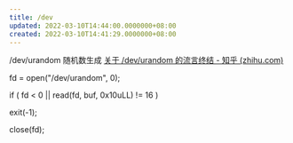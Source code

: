 ```yaml
---
title: /dev
updated: 2022-03-10T14:44:00.0000000+08:00
created: 2022-03-10T14:41:29.0000000+08:00
---
```


/dev/urandom 随机数生成
[关于 /dev/urandom 的流言终结 - 知乎 (zhihu.com)](https://zhuanlan.zhihu.com/p/64680713)

fd = open("/dev/urandom", 0);

if ( fd \< 0 \|\| read(fd, buf, 0x10uLL) != 16 )

exit(-1);

close(fd);

